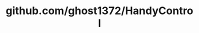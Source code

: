 ---
layout: post
title: github.com/ghost1372/HandyControl
categories: link
tags: [انگلیسی, گیت‌هاب, برنامه‌نویسی]
---